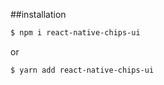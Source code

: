 ##installation


```sh
$ npm i react-native-chips-ui
```
or
```sh
$ yarn add react-native-chips-ui
```